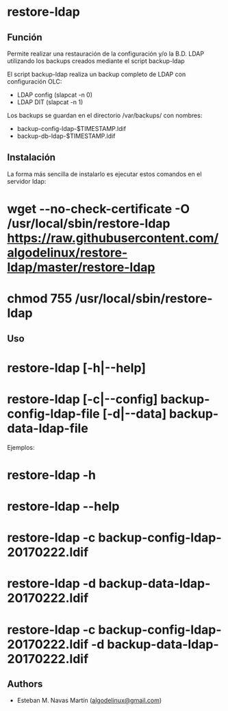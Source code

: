 restore-ldap
============

Función
-------

Permite realizar una restauración de la configuración y/o la B.D. LDAP utilizando los backups
creados mediante el script backup-ldap

El script backup-ldap realiza un backup completo de LDAP con configuración OLC:  
* LDAP config (slapcat -n 0)
* LDAP DIT (slapcat -n 1)  
  
Los backups se guardan en el directorio /var/backups/ con nombres:
* backup-config-ldap-$TIMESTAMP.ldif
* backup-db-ldap-$TIMESTAMP.ldif  

Instalación
-----------

La forma más sencilla de instalarlo es ejecutar estos comandos en el servidor ldap:

   # wget --no-check-certificate -O /usr/local/sbin/restore-ldap https://raw.githubusercontent.com/algodelinux/restore-ldap/master/restore-ldap  
   # chmod 755 /usr/local/sbin/restore-ldap  
  

Uso                   
---

   # restore-ldap [-h|--help]  
   # restore-ldap [-c|--config] backup-config-ldap-file [-d|--data] backup-data-ldap-file  

Ejemplos:  
   # restore-ldap -h  
   # restore-ldap --help  
   # restore-ldap -c backup-config-ldap-20170222.ldif  
   # restore-ldap -d backup-data-ldap-20170222.ldif  
   # restore-ldap -c backup-config-ldap-20170222.ldif -d backup-data-ldap-20170222.ldif  

## Authors

- Esteban M. Navas Martín (algodelinux@gmail.com)

